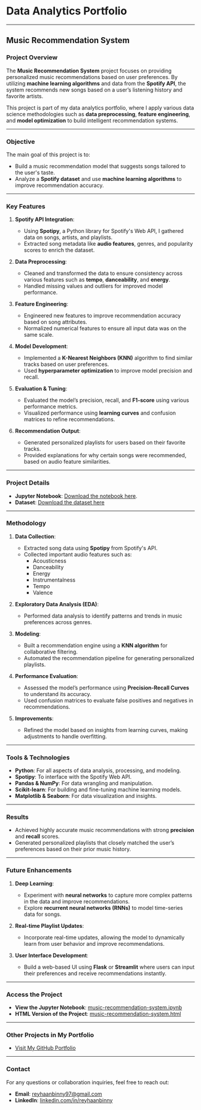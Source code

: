 # Data Analytics Portfolio

---

## Music Recommendation System

### Project Overview

The **Music Recommendation System** project focuses on providing personalized music recommendations based on user preferences. By utilizing **machine learning algorithms** and data from the **Spotify API**, the system recommends new songs based on a user’s listening history and favorite artists.

This project is part of my data analytics portfolio, where I apply various data science methodologies such as **data preprocessing**, **feature engineering**, and **model optimization** to build intelligent recommendation systems.

---

### Objective

The main goal of this project is to:
- Build a music recommendation model that suggests songs tailored to the user's taste.
- Analyze a **Spotify dataset** and use **machine learning algorithms** to improve recommendation accuracy.

---

### Key Features

1. **Spotify API Integration**:
   - Using **Spotipy**, a Python library for Spotify's Web API, I gathered data on songs, artists, and playlists.
   - Extracted song metadata like **audio features**, genres, and popularity scores to enrich the dataset.

2. **Data Preprocessing**:
   - Cleaned and transformed the data to ensure consistency across various features such as **tempo**, **danceability**, and **energy**.
   - Handled missing values and outliers for improved model performance.

3. **Feature Engineering**:
   - Engineered new features to improve recommendation accuracy based on song attributes.
   - Normalized numerical features to ensure all input data was on the same scale.

4. **Model Development**:
   - Implemented a **K-Nearest Neighbors (KNN)** algorithm to find similar tracks based on user preferences.
   - Used **hyperparameter optimization** to improve model precision and recall.

5. **Evaluation & Tuning**:
   - Evaluated the model’s precision, recall, and **F1-score** using various performance metrics.
   - Visualized performance using **learning curves** and confusion matrices to refine recommendations.

6. **Recommendation Output**:
   - Generated personalized playlists for users based on their favorite tracks.
   - Provided explanations for why certain songs were recommended, based on audio feature similarities.

---

### Project Details

- **Jupyter Notebook**: [Download the notebook here](./music-recommendation-system.ipynb).
- **Dataset**: [Download the dataset here](https://www.kaggle.com/yamaerenay/spotify-dataset-19212020-160k-tracks)

---

### Methodology

1. **Data Collection**:
   - Extracted song data using **Spotipy** from Spotify's API.
   - Collected important audio features such as:
     - Acousticness
     - Danceability
     - Energy
     - Instrumentalness
     - Tempo
     - Valence

2. **Exploratory Data Analysis (EDA)**:
   - Performed data analysis to identify patterns and trends in music preferences across genres.

3. **Modeling**:
   - Built a recommendation engine using a **KNN algorithm** for collaborative filtering.
   - Automated the recommendation pipeline for generating personalized playlists.

4. **Performance Evaluation**:
   - Assessed the model’s performance using **Precision-Recall Curves** to understand its accuracy.
   - Used confusion matrices to evaluate false positives and negatives in recommendations.

5. **Improvements**:
   - Refined the model based on insights from learning curves, making adjustments to handle overfitting.

---

### Tools & Technologies

- **Python**: For all aspects of data analysis, processing, and modeling.
- **Spotipy**: To interface with the Spotify Web API.
- **Pandas & NumPy**: For data wrangling and manipulation.
- **Scikit-learn**: For building and fine-tuning machine learning models.
- **Matplotlib & Seaborn**: For data visualization and insights.

---


### Results

- Achieved highly accurate music recommendations with strong **precision** and **recall** scores.
- Generated personalized playlists that closely matched the user’s preferences based on their prior music history.

---

### Future Enhancements

1. **Deep Learning**:
   - Experiment with **neural networks** to capture more complex patterns in the data and improve recommendations.
   - Explore **recurrent neural networks (RNNs)** to model time-series data for songs.

2. **Real-time Playlist Updates**:
   - Incorporate real-time updates, allowing the model to dynamically learn from user behavior and improve recommendations.

3. **User Interface Development**:
   - Build a web-based UI using **Flask** or **Streamlit** where users can input their preferences and receive recommendations instantly.

---

### Access the Project

- **View the Jupyter Notebook**: [music-recommendation-system.ipynb](./music-recommendation-system.ipynb)
- **HTML Version of the Project**: [music-recommendation-system.html](./music-recommendation-system.html)

---

### Other Projects in My Portfolio

- [Visit My GitHub Portfolio](https://github.com/reyhaanbinny)

---

### Contact

For any questions or collaboration inquiries, feel free to reach out:

- **Email**: reyhaanbinny97@gmail.com
- **LinkedIn**: [linkedin.com/in/reyhaanbinny](https://www.linkedin.com/in/reyhaanbinny)
